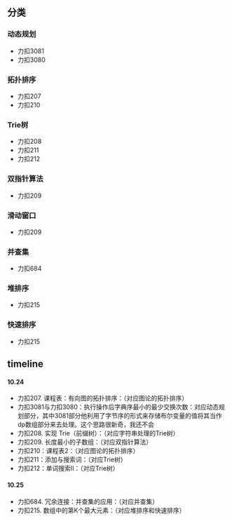 ## 分类
### 动态规划
   - 力扣3081
   - 力扣3080
###  拓扑排序
   - 力扣207
   - 力扣210
###  Trie树
   - 力扣208
   - 力扣211
   - 力扣212
### 双指针算法
   - 力扣209
### 滑动窗口
   - 力扣209
### 并查集
   - 力扣684
### 堆排序
   - 力扣215
### 快速排序
   - 力扣215



## timeline
#### 10.24
- 力扣207. 课程表：有向图的拓扑排序：（对应图论的拓扑排序）
- 力扣3081与力扣3080：执行操作后字典序最小的最少交换次数：对应动态规划部分，其中3081部分他利用了字节序的形式来存储布尔变量的值将其当作dp数组部分来去处理。这个思路很新奇，我还不会
- 力扣208. 实现 Trie（前缀树）：（对应字符串处理的Trie树）
- 力扣209. 长度最小的子数组：（对应双指针算法）
- 力扣210：课程表2：（对应图论的拓扑排序）
- 力扣211：添加与搜索词：（对应Trie树）
- 力扣212：单词搜索II：（对应Trie树）

#### 10.25
- 力扣684. 冗余连接：并查集的应用：（对应并查集）
- 力扣215. 数组中的第K个最大元素：（对应堆排序和快速排序）
